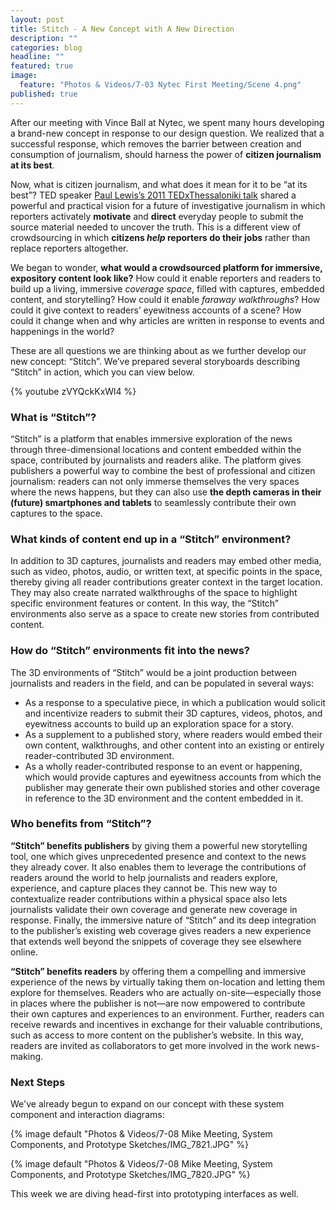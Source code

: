 ```yaml
---
layout: post
title: Stitch - A New Concept with A New Direction
description: ""
categories: blog
headline: ""
featured: true
image: 
  feature: "Photos & Videos/7-03 Nytec First Meeting/Scene 4.png"
published: true
---
```


After our meeting with Vince Ball at Nytec, we spent many hours developing a brand-new concept in response to our design question. We realized that a successful response, which removes the barrier between creation and consumption of journalism, should harness the power of **citizen journalism at its best**.

Now, what is citizen journalism, and what does it mean for it to be “at its best”? TED speaker [Paul Lewis’s 2011 TEDxThessaloniki talk](http://www.ted.com/talks/paul_lewis_crowdsourcing_the_news) shared a powerful and practical vision for a future of investigative journalism in which reporters activately **motivate** and **direct** everyday people to submit the source material needed to uncover the truth. This is a different view of crowdsourcing in which **citizens *help* reporters do their jobs** rather than replace reporters altogether.

We began to wonder, **what would a crowdsourced platform for immersive, expository content look like?** How could it enable reporters and readers to build up a living, immersive *coverage space*, filled with captures, embedded content, and storytelling? How could it enable *faraway walkthroughs*? How could it give context to readers’ eyewitness accounts of a scene? How could it change when and why articles are written in response to events and happenings in the world?

These are all questions we are thinking about as we further develop our new concept: “Stitch”. We’ve prepared several storyboards describing “Stitch” in action, which you can view below.

{% youtube zVYQckKxWl4 %}

### What is “Stitch”?

“Stitch” is a platform that enables immersive exploration of the news through three-dimensional locations and content embedded within the space, contributed by journalists and readers alike. The platform gives publishers a powerful way to combine the best of professional and citizen journalism: readers can not only immerse themselves the very spaces where the news happens, but they can also use **the depth cameras in their (future) smartphones and tablets** to seamlessly contribute their own captures to the space.

### What kinds of content end up in a “Stitch” environment?

In addition to 3D captures, journalists and readers may embed other media, such as video, photos, audio, or written text, at specific points in the space, thereby giving all reader contributions greater context in the target location. They may also create narrated walkthroughs of the space to highlight specific environment features or content. In this way, the “Stitch” environments also serve as a space to create new stories from contributed content.

### How do “Stitch” environments fit into the news?

The 3D environments of “Stitch” would be a joint production between journalists and readers in the field, and can be populated in several ways:

* As a response to a speculative piece, in which a publication would solicit and incentivize readers to submit their 3D captures, videos, photos, and eyewitness accounts to build up an exploration space for a story.
* As a supplement to a published story, where readers would embed their own content, walkthroughs, and other content into an existing or entirely reader-contributed 3D environment.
* As a wholly reader-contributed response to an event or happening, which would provide captures and eyewitness accounts from which the publisher may generate their own published stories and other coverage in reference to the 3D environment and the content embedded in it.

### Who benefits from “Stitch”?

**“Stitch” benefits publishers** by giving them a powerful new storytelling tool, one which gives unprecedented presence and context to the news they already cover. It also enables them to leverage the contributions of readers around the world to help journalists and readers explore, experience, and capture places they cannot be. This new way to contextualize reader contributions within a physical space also lets journalists validate their own coverage and generate new coverage in response. Finally, the immersive nature of “Stitch” and its deep integration to the publisher’s existing web coverage gives readers a new experience that extends well beyond the snippets of coverage they see elsewhere online.

**“Stitch” benefits readers** by offering them a compelling and immersive experience of the news by virtually taking them on-location and letting them explore for themselves. Readers who are actually on-site—especially those in places where the publisher is not—are now empowered to contribute their own captures and experiences to an environment. Further, readers can receive rewards and incentives in exchange for their valuable contributions, such as access to more content on the publisher’s website. In this way, readers are invited as collaborators to get more involved in the work news-making.

### Next Steps

We've already begun to expand on our concept with these system component and interaction diagrams:

{% image default "Photos & Videos/7-08 Mike Meeting, System Components, and Prototype Sketches/IMG_7821.JPG" %}

{% image default "Photos & Videos/7-08 Mike Meeting, System Components, and Prototype Sketches/IMG_7820.JPG" %}

This week we are diving head-first into prototyping interfaces as well.


